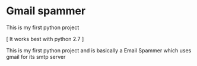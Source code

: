 # Gmail spammer
This is my first python project

[ It works best with python 2.7 ]
 
This is my first python project and is basically a Email Spammer which uses gmail for its smtp server
